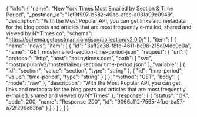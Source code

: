 {
  "info": {
    "name": "New York Times Most Emailed by Section & Time Period",
    "_postman_id": "1ef9f997-b582-40ad-afec-a031a09e0949",
    "description": "With the Most Popular API, you can get links and metadata for the blog posts and articles that are most frequently e-mailed, shared and viewed by NYTimes.co",
    "schema": "https://schema.getpostman.com/json/collection/v2.0.0/"
  },
  "item": [
    {
      "name": "news",
      "item": [
        {
          "id": "3aff2c38-f8fc-4611-bc98-215d94dc0c0a",
          "name": "GET_mostemailed-section-time-period-json",
          "request": {
            "url": {
              "protocol": "http",
              "host": "api.nytimes.com",
              "path": [
                "svc",
                "mostpopular/v2/mostemailed/:section/:time-period.json"
              ],
              "variable": [
                {
                  "id": "section",
                  "value": "section",
                  "type": "string"
                },
                {
                  "id": "time-period",
                  "value": "time-period",
                  "type": "string"
                }
              ]
            },
            "method": "GET",
            "body": {
              "mode": "raw"
            },
            "description": "With the Most Popular API, you can get links and metadata for the blog posts and articles that are most frequently e-mailed, shared and viewed by NYTimes"
          },
          "response": [
            {
              "status": "OK",
              "code": 200,
              "name": "Response_200",
              "id": "9066a112-7565-4fbc-ba57-a72f296c63ba"
            }
          ]
        }
      ]
    }
  ]
}